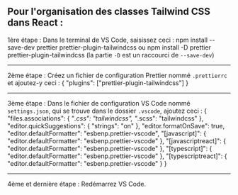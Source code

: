 ## Pour l'organisation des classes Tailwind CSS dans React :

1ère étape : Dans le terminal de VS Code, saisissez ceci :
npm install --save-dev prettier prettier-plugin-tailwindcss
ou
npm install -D prettier prettier-plugin-tailwindcss
(la partie `-D` est un raccourci de `--save-dev`)

---

2ème étape : Créez un fichier de configuration Prettier nommé `.prettierrc` et ajoutez-y ceci :
{
"plugins": ["prettier-plugin-tailwindcss"]
}

---

3ème étape : Dans le fichier de configuration VS Code nommé `settings.json`, qui se trouve dans le dossier `.vscode`, ajoutez ceci :
{
"files.associations": {
"_.css": "tailwindcss",
"_.scss": "tailwindcss"
},
"editor.quickSuggestions": {
"strings": "on"
},
"editor.formatOnSave": true,
"editor.defaultFormatter": "esbenp.prettier-vscode",
"[javascript]": {
"editor.defaultFormatter": "esbenp.prettier-vscode"
},
"[javascriptreact]": {
"editor.defaultFormatter": "esbenp.prettier-vscode"
},
"[typescript]": {
"editor.defaultFormatter": "esbenp.prettier-vscode"
},
"[typescriptreact]": {
"editor.defaultFormatter": "esbenp.prettier-vscode"
}
}

---

4ème et dernière étape : Redémarrez VS Code.
